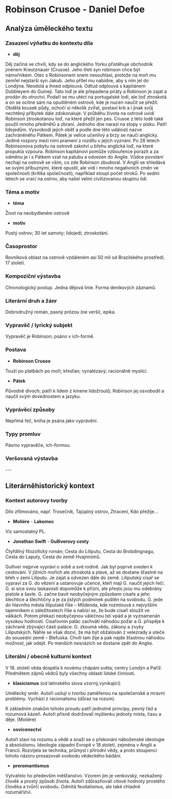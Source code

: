# Robinson Crusoe - Daniel Defoe

## Analýza úměleckého textu

### Zasazení výňatku do kontextu díla

- **děj**

Děj začíná ve chvíli, kdy se do anglického Yorku přistěhuje obchodník jménem Kreutznauer (Crusoe). Jeho třetí syn robinson chce být námořníkem. Otec s Robinsonem snem nesouhlasí, protože na moři mu zemřel nejstarší syn Jakub. Jeho přítel mu nabídne, aby s ním jel do Londýna. Neodolá a ihned odplouvá. Odtud odplouvá s kapitánem Dubbleyem do Guineji. Tato loď je ale přepadena piráty a Robinson je zajat a prodán do otroctví. Podaří se mu utéct na portugalské lodi, ale loď ztroskotá a on se ocitne sám na opuštěném ostrově, kde je nucen naučit se přežít. Obdělá kousek půdy, ochočí si několik zvířat, postaví krb a i jinak svůj nechtěný příbytek dále zdokonaluje. V průběhu života na ostrově uvidí Robinson ztroskotanou loď, na které přežil jen pes. Crusoe z této lodě také použil mnoho předmětů a zbraní. Jednoho dne narazí na stopy v písku. Patří lidojedům. Vysvobodí jejich oběť a podle dne této události nazve zachráněného Pátkem. Pátek je velice učenlivý a brzy se naučí anglicky. Jediné rozpory mezi nimi pramení z rozdílu v jejich vyznání. Po 28 letech Robinsonova pobytu na ostrově zakotví u břehu anglická loď, na které propukla vzpoura. Robinson kapitánovi pomůže vzbouřence porazit a za odměnu je i s Pátkem vzat na palubu a odvezen do Anglie. Vůdce povstání nechají na ostrově se vším, co zde Robinson zbudoval. V Anglii se shledává se svými příbuznými, které opustil, ale vidí i mnoho negativních změn ve společnosti (kritika společnosti), například stoupl počet otroků. Po sedmi letech se vrací na ostrov, aby našel velmi civilizovanou skupinu lidí.

### Téma a motiv

- **téma**

Život na neobydleném ostrově

- **motiv**

Pustý ostrov; 30 let samoty; lidojedi; ztroskotání.

### Časoprostor

Rovníková oblast na ostrově vzdáleném asi 50 mil od Brazilského prostředí; 17 století.

### Kompoziční výstavba

Chronologický postup. Jedna dějová linie. Forma deníkových záznamů.

### Literární druh a žánr

Dobrodružný román, pasný prózou (ne verši), epika.

### Vypravěč / lyrický subjekt

Vypravěč je Robinson; psáno v ich-formě.

### Postava

- **Robinson Crusoe**

Touží po platbách po moři; křesťan; vynalézavý; racionálně myslící.

- **Pátek**

Původně divoch; patří k lidem z kmene lidožroutů; Robinson jej osvobodil a naučil svým dovednostem a jazyku.

### Vyprávěcí způsoby

Nepřímá řeč, kniha je psána jako vyprávění.

### Typy promluv

Pásmo vypravěče, ich-formou.

### Veršovaná výstavba

\-\-\-

## Literárněhistorický kontext

### Kontext autorovy tvorby

Dílo zfilmováno, např. Trosečník, Tajúplný ostrov, Ztraceni, Kdo přežije...

- **Moliére** - **Lakomec**

Viz samostatný PL.

- **Jonathan Swift** - **Gulliverovy cesty**

Čtyřdílný filozofický román; Cesta do Liliputu, Cesta do Brobdingnagu, Cesta do Laputy, Cesta do země Hvajninimů.

Gulliver nejprve vypráví o sobě a své rodině. Jak byl poprvé sveden k cestování. V jižních mořích ale ztroskotá a plave, až se dostane šťastně na břeh v zemi Liliputu. Je zajat a odvezen dále do země. Liliputský císař se vypraví za G. do vězení a ustanovuje učence, kteří mají G. naučit jejich řeči. G. si sice svou laskavostí dopomůže k přízni, ale přesto jsou mu odebrány pistole a šavle. G. začne bavit neobyčejným způsobem císaře a jeho šlechtice a šlechtičny a je za jistých podmínek puštěn na svobodu. G. jede do hlavního města liliputské říše – Mildenda, kde rozmlouvá s nejvyšším tajemníkem o záležitostech říše a nabízí se, že bude císaři sloužit ve válkách. Potom překazí neobyčejnou válečnou lstí vpád a je vyznamenán vysokou hodností. Císařovnin palác zachvátí náhodou požár a G. přispěje k záchraně zbývající části paláce. G. zkoumá vědu, zákony a zvyky Liliputských. Náhle se však dozví, že má být obžalován z velezrady a uteče do sousední země – Blefuska. Chvíli tam žije a pak najde šťastnou náhodou možnost, jak odejít. Po menších nesnázích se dostane zpět do Anglie.

### Literální / obecně kulturní kontext

V 18. století věda dospěla k novému chápání světa; centry Londýn a Paříž. Předmětem zájmů vědců byly všechny oblasti lidské činnosti.

- **klasicismus** (od latinského slova vzorný,vynikající)

Umělecký směr. Autoři usilují o tvorbu zaměřenou na společenské a mravní problémy. Vychází z racionalismu (důraz na rozum).

K základním znakům tohoto proudu patří jednotné principy, pevný řád a rozumová kázeň. Autoři přísně dodržovali myšlenku jednoty místa, času a děje. (Moliére)

- **osvícenectví**

Autoři staví na rozumu a vědě a snaží se o překonání náboženské ideologie a absolutismu. Ideologie západní Evropě v 18.století, zejména v Anglii a Francii. Rozvíjela se technika, průmysl i přírodní vědy, a proto stoupenci tohoto názoru prosazovali svobodu vědeckého bádání. 

- **preromantismus** 

Vytvářelo ho především měšťanstvo. Vzorem jim je venkovský, nezkažený člověk a prostý způsob života. Autoři zdůrazňovali citové hodnoty prostého člověka a tvůrčí svobodu. Odmítá feudalismus, ale také chladné rozumářství.
